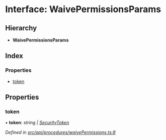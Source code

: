 # Interface: WaivePermissionsParams

## Hierarchy

* **WaivePermissionsParams**

## Index

### Properties

* [token](waivepermissionsparams.md#token)

## Properties

###  token

• **token**: *string | [SecurityToken](../classes/securitytoken.md)*

*Defined in [src/api/procedures/waivePermissions.ts:8](https://github.com/PolymathNetwork/polymesh-sdk/blob/da0f7fd7/src/api/procedures/waivePermissions.ts#L8)*
